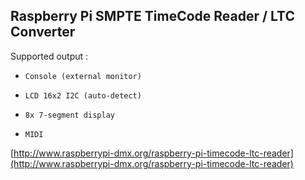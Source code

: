 ## Raspberry Pi SMPTE TimeCode Reader / LTC Converter ##

Supported output :

-     Console (external monitor)
-     LCD 16x2 I2C (auto-detect)
-     8x 7-segment display
-     MIDI
     

[http://www.raspberrypi-dmx.org/raspberry-pi-timecode-ltc-reader](http://www.raspberrypi-dmx.org/raspberry-pi-timecode-ltc-reader)